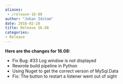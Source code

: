 ```yaml
---
aliases:
 - /release-16-08
author: "Johan Idstam"
date: 2016-02-28
title: Release 16.08
categories:
- Release
---
```


**Here are the changes for 16.08:**

 * Fix Bug: #33 Log window is not displayed
 * Rewrote build pipeline in Python
 * Using Nuget to get the correct verson of MySql.Data
 * Fix: The button to restart a listener went out of sight
